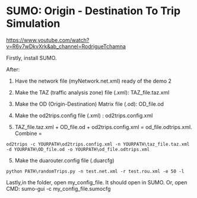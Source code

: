 # SUMO: Origin - Destination To Trip Simulation

https://www.youtube.com/watch?v=R6v7wDkvXrk&ab_channel=RodrigueTchamna

Firstly, install SUMO. 

After: 

  1) Have the network file (myNetwork.net.xml) ready of the demo 2 

  2) Make the TAZ (traffic analysis zone) file (.xml): TAZ_file.taz.xml

  3) Make the OD (Origin-Destination) Matrix file (.od): OD_file.od
  
  4) Make the od2trips.config file (.xml) : od2trips.config.xml
  
  5) TAZ_file.taz.xml + OD_file.od + od2trips.config.xml = od_file.odtrips.xml. Combine = 
  ```
  od2trips -c YOURPATH\od2trips.config.xml -n YOURPATH\taz_file.taz.xml -d YOURPATH\OD_file.od -o YOURPATH\od_file.odtrips.xml
  ```  
  
  5) Make the duarouter.config file (.duarcfg)
  ```
  python PATH\randomTrips.py -n test.net.xml -r test.rou.xml -e 50 -l
  ```

Lastly,in the folder, open my_config_file. It should open in SUMO. Or, open CMD: sumo-gui -c my_config_file.sumocfg

